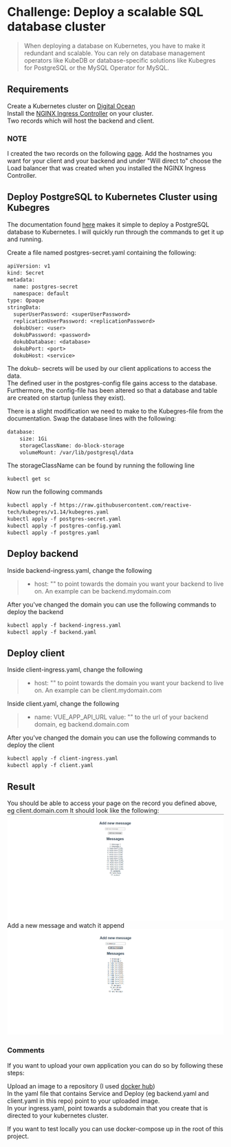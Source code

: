 
# Challenge: Deploy a scalable SQL database cluster
>When deploying a database on Kubernetes, you have to make it redundant and scalable. You can rely on database management operators like KubeDB or database-specific solutions like Kubegres for PostgreSQL or the MySQL Operator for MySQL. 

## Requirements
Create a Kubernetes cluster on [Digital Ocean](https://www.digitalocean.com/products/kubernetes/)  
Install the [NGINX Ingress Controller](https://marketplace.digitalocean.com/apps/nginx-ingress-controller) on your cluster.  
Two records which will host the backend and client.

### NOTE
I created the two records on the following [page](https://cloud.digitalocean.com/networking/domains/). Add the hostnames you want for your client and your backend and under "Will direct to" choose the Load balancer that was created when you installed the NGINX Ingress Controller.

## Deploy PostgreSQL to Kubernetes Cluster using Kubegres

The documentation found [here](https://www.kubegres.io/doc/getting-started.html) makes it simple to deploy a PostgreSQL database to Kubernetes. I will quickly run through the commands to get it up and running.

Create a file named postgres-secret.yaml containing the following:
```
apiVersion: v1
kind: Secret
metadata:
  name: postgres-secret
  namespace: default
type: Opaque
stringData:
  superUserPassword: <superUserPassword>
  replicationUserPassword: <replicationPassword>  
  dokubUser: <user>
  dokubPassword: <password>
  dokubDatabase: <database>
  dokubPort: <port>
  dokubHost: <service>

```
The dokub- secrets will be used by our client applications to access the data.  
The defined user in the postgres-config file gains access to the database.  
Furthermore, the config-file has been altered so that a database and table are created on startup (unless they exist).  

There is a slight modification we need to make to the Kubegres-file from the documentation. Swap the database lines with the following:
``` 
database:
    size: 1Gi
    storageClassName: do-block-storage
    volumeMount: /var/lib/postgresql/data
```
The storageClassName can be found by running the following line
```
kubectl get sc
```
Now run the following commands
```
kubectl apply -f https://raw.githubusercontent.com/reactive-tech/kubegres/v1.14/kubegres.yaml
kubectl apply -f postgres-secret.yaml
kubectl apply -f postgres-config.yaml
kubectl apply -f postgres.yaml
```
## Deploy backend    
Inside backend-ingress.yaml, change the following 
>  - host: ""
to point towards the domain you want your backend to live on. An example can be backend.mydomain.com

After you've changed the domain you can use the following commands to deploy the backend
```
kubectl apply -f backend-ingress.yaml
kubectl apply -f backend.yaml
```

## Deploy client
Inside client-ingress.yaml, change the following 
>  - host: ""
to point towards the domain you want your backend to live on. An example can be client.mydomain.com

Inside client.yaml, change the following
>- name: VUE_APP_API_URL
>value: ""
to the url of your backend domain, eg backend.domain.com

After you've changed the domain you can use the following commands to deploy the client
```
kubectl apply -f client-ingress.yaml
kubectl apply -f client.yaml
```

## Result
You should be able to access your page on the record you defined above, eg client.domain.com
It should look like the following:
![Screenshot](1.png)
Add a new message and watch it append
![Screenshot](2.png)
### Comments
If you want to upload your own application you can do so by following these steps:

Upload an image to a repository (I used [docker hub](https://docs.docker.com/docker-hub/repos/))  
In the yaml file that contains Service and Deploy (eg backend.yaml and client.yaml in this repo) point to your uploaded image.  
In your ingress.yaml, point towards a subdomain that you create that is directed to your kubernetes cluster.  

If you want to test locally you can use docker-compose up in the root of this project.